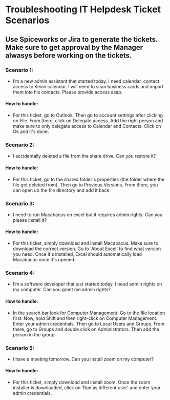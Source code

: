 # Troubleshooting IT Helpdesk Ticket Scenarios 

## Use Spiceworks or Jira to generate the tickets. Make sure to get approval by the Manager alwasys before working on the tickets. 

### Scenario 1:
- I’m a new admin assistant that started today. I need calendar, contact access to Kevin calendar. I will need to scan business cards and import them into his contacts. Please provide access asap.

#### How to handle:
- For this ticket, go to Outlook. Then go to account settings after clicking on File. From there, click on Delegate access. Add the right person and make sure to only delegate access to Calendar and Contacts. Click on Ok and it's done.

### Scenario 2:
- I accidentally deleted a file from the share drive. Can you restore it?

#### How to handle:
- For this ticket, go to the shared folder's properties (the folder where the file got deleted from). Then go to Previous Versions. From there, you can open up the file directory and add it back.

### Scenario 3:
- I need to run Macabacus on excel but it requires admin rights. Can you please install it?

#### How to handle:
- For this ticket, simply download and install Macabacus. Make sure to download the correct version. Go to 'About Excel' to find what version you need. Once it's installed, Excel should automatically load Macabacus once it's opened.

### Scenario 4:
- I’m a software developer that just started today. I need admin rights on my computer. Can you grant me admin rights?

#### How to handle:
- In the search bar look for Computer Management. Go to the file location first. Now, hold Shift and then right-click on Computer Management. Enter your admin credentials. Then go to Local Users and Groups. From there, go to Groups and double click on Administrators. Then add the person in the group.

 ### Scenario 5:
 - I have a meeting tomorrow. Can you install zoom on my computer?

#### How to handle:
- For this ticket, simply download and install zoom. Once the zoom installer is downloaded, click on 'Run as different user' and enter your admin credentials.  
